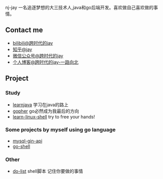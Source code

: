 nj-jay 一名追逐梦想的大三技术人,java和go后端开发。喜欢做自己喜欢做的事情。

## Contact me

* [bilibili@跨时代的jay](https://space.bilibili.com/403940032)
* [知乎@jay](https://www.zhihu.com/people/jay-30-86)
* [微信公众号@跨时代的jay](https://mp.weixin.qq.com/s/CBdkGyQKoUmfSO3nfhXeDg)
* [个人博客@跨时代的jay-一路向北](https://blog.nj-jay.com)

## Project

### Study

* [learnjava](https://github.com/nj-jay/learnjava) 学习在java的路上
* [gopher](https://github.com/nj-jay/gopher) go必然成为我最后的方向
* [learn-linux-shell](https://github.com/nj-jay/learn-linux-shell) try to free your hands!

### Some projects by myself using go language

* [mysql-gin-api](https://github.com/nj-jay/mysql-gin-api)
* [go-shell](https://github.com/nj-jay/go-shell)

### Other

* [do-list](https://github.com/nj-jay/do-list) shell脚本 记住你要做的事情

